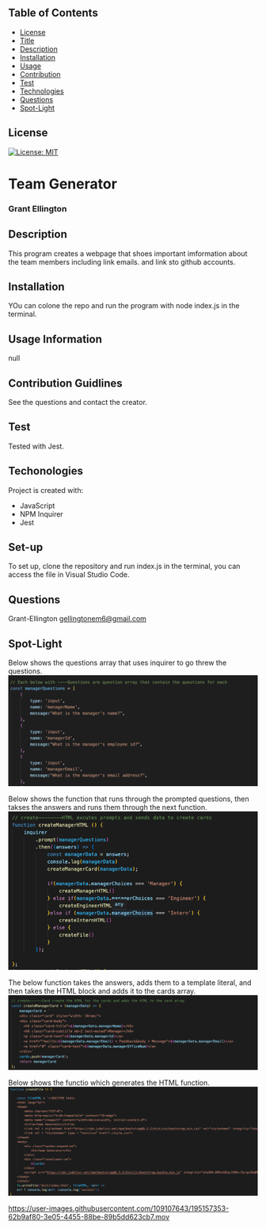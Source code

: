 ## Table of Contents
* [License](*License)
* [Title](*Title)
* [Description](*Description)
* [Installation](*Installation)
* [Usage](*Usage)
* [Contribution](*Contribution)
* [Test](*Test)
* [Technologies](*Technologies)
* [Questions](*Questions)
* [Spot-Light](*Spot-Light)

## License

[![License: MIT](https://img.shields.io/badge/License-MIT-yellow.svg)](https://opensource.org/licenses/MIT)

# Team Generator 
### Grant Ellington
## Description

This program creates a webpage that shoes important imformation about the team members including link emails. and link sto github accounts. 

## Installation

YOu can colone the repo and run the program with node index.js in the terminal.

## Usage Information

null

## Contribution Guidlines
See the questions and contact the creator.

## Test

Tested with Jest.


## Techonologies
Project is created with:
* JavaScript
* NPM Inquirer
* Jest
## Set-up

To set up, clone the repository and run index.js in the terminal, you can access the file in Visual Studio Code. 


## Questions

Grant-Ellington
[gellingtonem6@gmail.com](gellingtonem6@gmail.com)

## Spot-Light

Below shows the questions array that uses inquirer to go threw the questions.
![questions](./img/questions.png)

Below shows the function that runs through the prompted questions, then takses the answers and runs them through the next function. 
![createsHTML](./img/createManagerHTML.png)

The below function takes the answers, adds them to a template literal, and then takes the HTML block and adds it to the cards array.
![something](./img/createManagerCard.png)

Below shows the functio which generates the HTML function.
![something](./img/createFile.png)




https://user-images.githubusercontent.com/109107643/195157353-62b9af80-3e05-4455-88be-89b5dd623cb7.mov

